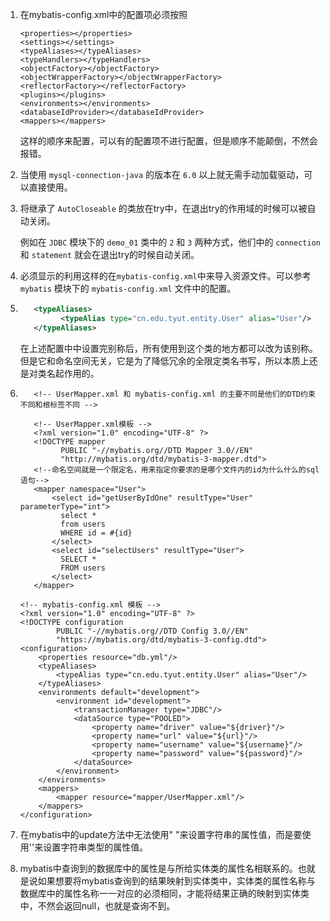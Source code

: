 1. 在mybatis-config.xml中的配置项必须按照
   ```
   <properties></properties>
   <settings></settings>
   <typeAliases></typeAliases>
   <typeHandlers></typeHandlers>
   <objectFactory></objectFactory>
   <objectWrapperFactory></objectWrapperFactory>
   <reflectorFactory></reflectorFactory>
   <plugins></plugins>
   <environments></environments>
   <databaseIdProvider></databaseIdProvider>
   <mappers></mappers>
   ```
   这样的顺序来配置，可以有的配置项不进行配置，但是顺序不能颠倒，不然会报错。

2. 当使用 `mysql-connection-java` 的版本在 `6.0` 以上就无需手动加载驱动，可以直接使用。

3. 将继承了 `AutoCloseable` 的类放在try中，在退出try的作用域的时候可以被自动关闭。

   例如在 `JDBC` 模块下的 `demo_01` 类中的 `2` 和 `3` 两种方式，他们中的 `connection` 和 `statement` 就会在退出try的时候自动关闭。

4. 必须显示的利用<properties resource="db.yml"/>这样的在`mybatis-config.xml`中来导入资源文件。可以参考 `mybatis` 模块下的 `mybatis-config.xml` 文件中的配置。

5. ```xml
	  <typeAliases>
	        <typeAlias type="cn.edu.tyut.entity.User" alias="User"/>
	  </typeAliases>
	```

   在上述配置中中设置完别称后，所有使用到这个类的地方都可以改为该别称。但是它和命名空间无关，它是为了降低冗余的全限定类名书写，所以本质上还是对类名起作用的。

6. ```xml-dtd
	  <!-- UserMapper.xml 和 mybatis-config.xml 的主要不同是他们的DTD约束不同和根标签不同 -->
	
	  <!-- UserMapper.xml模板 -->
	  <?xml version="1.0" encoding="UTF-8" ?>
	  <!DOCTYPE mapper
	        PUBLIC "-//mybatis.org//DTD Mapper 3.0//EN"
	        "http://mybatis.org/dtd/mybatis-3-mapper.dtd">
	  <!--命名空间就是一个限定名，用来指定你要求的是哪个文件内的id为什么什么的sql语句-->
	  <mapper namespace="User">
	      <select id="getUserByIdOne" resultType="User" parameterType="int">
	        select *
	        from users
	        WHERE id = #{id}
	      </select>
	      <select id="selectUsers" resultType="User">
	        SELECT *
	        FROM users
	      </select>
	  </mapper>
	```

   ```xml-dtd
   <!-- mybatis-config.xml 模板 -->
   <?xml version="1.0" encoding="UTF-8" ?>
   <!DOCTYPE configuration
           PUBLIC "-//mybatis.org//DTD Config 3.0//EN"
           "https://mybatis.org/dtd/mybatis-3-config.dtd">
   <configuration>
       <properties resource="db.yml"/>
       <typeAliases>
           <typeAlias type="cn.edu.tyut.entity.User" alias="User"/>
       </typeAliases>
       <environments default="development">
           <environment id="development">
               <transactionManager type="JDBC"/>
               <dataSource type="POOLED">
                   <property name="driver" value="${driver}"/>
                   <property name="url" value="${url}"/>
                   <property name="username" value="${username}"/>
                   <property name="password" value="${password}"/>
               </dataSource>
           </environment>
       </environments>
       <mappers>
           <mapper resource="mapper/UserMapper.xml"/>
       </mappers>
   </configuration>
   ```

7. 在mybatis中的update方法中无法使用" "来设置字符串的属性值，而是要使用''来设置字符串类型的属性值。
8. mybatis中查询到的数据库中的属性是与所给实体类的属性名相联系的。也就是说如果想要将mybatis查询到的结果映射到实体类中，实体类的属性名称与数据库中的属性名称一一对应的必须相同，才能将结果正确的映射到实体类中，不然会返回null，也就是查询不到。